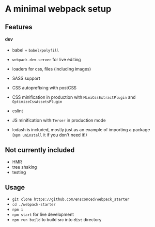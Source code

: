 # A minimal webpack setup

## Features

#### dev

- babel + `babel/polyfill`
- `webpack-dev-server` for live editing
- loaders for css, files (including images)
- SASS support
- CSS autoprefixing with postCSS
- CSS minification in production with `MiniCssExtractPlugin` and `OptimizeCssAssetsPlugin`
- eslint
- JS minification with `Terser` in production mode

- lodash is included, mostly just as an example of importing a package (`npm uninstall` it if you don't need it!)

## Not currently included

- HMR
- tree shaking
- testing

## Usage

- `git clone https://github.com/ensconced/webpack_starter`
- `cd ./webpack-starter`
- `npm i`
- `npm start` for live development
- `npm run build` to build src into `dist` directory